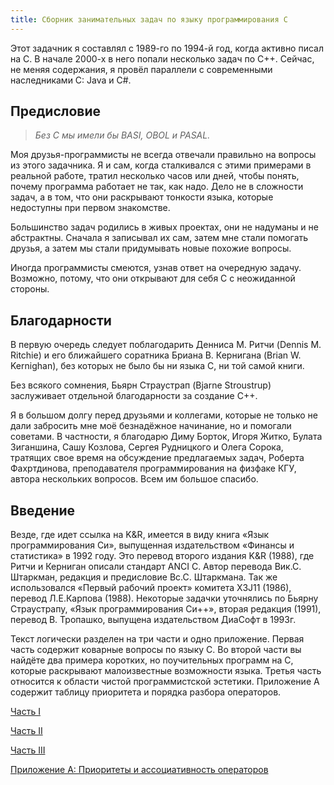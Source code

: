 ```yaml
---
title: Сборник занимательных задач по языку программирования C
---
```


Этот задачник я составлял с 1989-го по 1994-й год, когда активно писал на C.
В начале 2000-х в него попали несколько задач по C++. Сейчас, не меняя содержания,
я провёл параллели с современными наследниками C: Java и C#.

## Предисловие

> *Без C мы имели бы BASI, OBOL и PASAL.*

Моя друзья-программисты не всегда отвечали правильно на вопросы из этого задачника. Я и сам, когда сталкивался с этими примерами в реальной работе,
тратил несколько часов или дней, чтобы понять, почему программа работает не так, как надо. Дело не в сложности задач, а в том, что они раскрывают тонкости языка,
которые недоступны при первом знакомстве.

Большинство задач родились в живых проектах, они не надуманы и не абстрактны. Сначала я записывал их сам, затем мне стали помогать друзья, а затем
мы стали придумывать новые похожие вопросы.

Иногда программисты смеются, узнав ответ на очередную задачу. Возможно, потому, что они открывают для себя C с неожиданной стороны.

## Благодарности

В первую очередь следует поблагодарить Денниса М. Ритчи (Dennis M. Ritchie) и его ближайшего соратника Бриана В. Кернигана (Brian W. Kernighan), без
которых не было бы ни языка C, ни той самой книги.

Без всякого сомнения, Бьярн Страустрап (Bjarne Stroustrup) заслуживает отдельной благодарности за создание C++.

Я в большом долгу перед друзьями и коллегами, которые не только не дали забросить мне моё безнадёжное начинание, но и помогали советами. В частности, я благодарю
Диму Борток, Игоря Житко, Булата Зиганшина, Сашу Козлова, Сергея Рудницкого и Олега Сорока, тратящих свое время на обсуждение предлагаемых задач,
Роберта Фахртдинова, преподавателя программирования на физфаке КГУ, автора нескольких вопросов. Всем им большое спасибо.

## Введение

Везде, где идет ссылка на K&R, имеется в виду книга «Язык программирования Си», выпущенная издательством «Финансы и статистика» в 1992 году. Это перевод второго издания K&R (1988),
где Ритчи и Керниган описали стандарт ANCI C. Автор перевода Вик.С. Штаркман, редакция и предисловие Вс.С. Штаркмана. Так же использовался «Первый рабочий проект» комитета X3J11 (1986),
перевод Л.Е.Карпова (1988). Некоторые задачки уточнялись по Бьярну Страустрапу, «Язык программирования Си++», вторая редакция (1991),
перевод В. Тропашко, выпущена издательством ДиаСофт в 1993г.

Текст логически разделен на три части и одно приложение. Первая часть содержит коварные вопросы по языку C. Во второй части вы найдёте два примера коротких, но
поучительных программ на C, которые раскрывают малоизвестные возможности языка.
Третья часть относится к области чистой программистской эстетики. Приложение А содержит таблицу приоритета и порядка разбора операторов.

[Часть I](1)

[Часть II](2)

[Часть III](3)

[Приложение А: Приоритеты и ассоциативность операторов](a)
